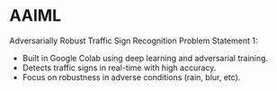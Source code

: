 # AAIML
Adversarially Robust Traffic Sign Recognition
Problem Statement 1:
- Built in Google Colab using deep learning and adversarial training.
- Detects traffic signs in real-time with high accuracy.
- Focus on robustness in adverse conditions (rain, blur, etc).
